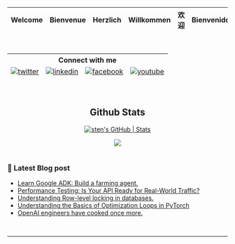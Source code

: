 
<!--[![@stentechy's Holopin board](https://holopin.me/stentechy)](https://holopin.io/@stentechy)-->

<!--[![sten's GitHub | Languages](https://stats.quine.sh/sten/languages-over-time?theme=dark)](https://quine.sh?utm_source=widgets&utm_campaign=sten)-->

<div align="center">

<!----[![Typing SVG](https://readme-typing-svg.demolab.com/?lines=+_____Hi,+Welcome+🤗_____;)](https://git.io/typing-svg)-----!>
<!----[![Typing SVG](https://readme-typing-svg.demolab.com?font=consolas+Code&pause=1000&color=299F0C&width=435&lines=+_____Hi,+Welcome+🤗_____;)](https://git.io/typing-svg)-----!>

<table>
  <thead>
    <tr>
      <th>Welcome</th>
      <th>Bienvenue</th>
      <th>Herzlich</th>
      <th>Willkommen</th>
      <th>欢迎</th>
      <th>Bienvenidos</th>
      <th>स्वागत हे</th>
     </tr>
  </tbody>
</table>


<!--------</div><img src="https://media-exp1.licdn.com/dms/image/sync/C5627AQHQ-ugBoYmF7g/articleshare-shrink_800/0/1662151736890?e=1662764400&v=beta&t=MWBRF0h1sioCleaMQLRaVbsP2MeYZf3OtpQ9oiAgFzU" height=250px>------->



<!---<img src="https://c.tenor.com/a1iw8cAQKisAAAAC/dance-dance-moves.gif" width=150px  height=150px alt="please check your internet, you're missing something awesome">---!>
<!--------<img src="./mona-loading-dark.gif">----->


<br/>  
  
<!-- ![Top Langs](https://github-readme-stats.vercel.app/api/top-langs/?username=stenwire&theme=tokyonight) -->
 
<table>
  <thead>
        <div align="center">
        <!--------<a href="https://github.com/stenwire" target="_blank">
        <img src=https://img.shields.io/badge/github-%2324292e.svg?&style=for-the-badge&logo=github&logoColor=white alt=github style="margin-bottom: 5px;" />
        </a>------->
        <tr>
          <th colspan = "4">Connect with me  </th>
        </tr>
        <tr></tr>
        <tr>
          <td><a href="https://twitter.com/Sage_Sten" target="_blank">
          <img src=https://img.shields.io/badge/twitter-%2300acee.svg?&style=for-the-badge&logo=twitter&logoColor=white alt=twitter style="margin-bottom: 5px;" />
          </a></td>
          <td><a href="https://linkedin.com/in/stephen-nwankwo-9876b4196/" target="_blank">
          <img src=https://img.shields.io/badge/linkedin-%231E77B5.svg?&style=for-the-badge&logo=linkedin&logoColor=white alt=linkedin style="margin-bottom: 5px;" />
          </a></td>
          <td><a href="https://web.facebook.com/stephen.nwankwo.9809" target="_blank">
          <img src=https://img.shields.io/badge/facebook-%232E87FB.svg?&style=for-the-badge&logo=facebook&logoColor=white alt=facebook style="margin-bottom: 5px;" />
          </a></td>
          <td><a href="https://youtube.com/channel/UCdzktqr1HQMfgd3rj8XSGVw" target="_blank">
          <img src=https://img.shields.io/badge/youtube-%23EE4831.svg?&style=for-the-badge&logo=youtube&logoColor=white alt=youtube style="margin-bottom: 5px;" />
          </a></td>
        </div> 
        </tr>
  </tbody>
</table>

<br/>  


## Github Stats  
<!--![GitHub stats](https://github-readme-stats.vercel.app/api?username=stenwire&show_icons=true&theme=tokyonight) -->

[![sten's GitHub | Stats](https://stats.quine.sh/sten/github?theme=dark)](https://quine.sh?utm_source=widgets&utm_campaign=sten)
<br/>  

<div align="center">
<img src="https://komarev.com/ghpvc/?username=stenwire&&style=flat-square" align="center" />
</div>  
  
</div>

<br/>  
  
### 🚨 Latest Blog post
<!-- BLOG-POST-LIST:START -->
- [Learn Google ADK: Build a farming agent.](https://dev.to/sten/learn-google-agent-adk-build-a-farming-agent-pc8)
- [Performance Testing: Is Your API Ready for Real-World Traffic?](https://dev.to/sten/performance-testing-is-your-api-ready-for-real-world-traffic-4e9p)
- [Understanding Row-level locking in databases.](https://dev.to/sten/understanding-row-level-locking-in-databases-2c8j)
- [Understanding the Basics of Optimization Loops in PyTorch](https://dev.to/sten/understanding-the-basics-of-optimization-loops-in-pytorch-10eg)
- [OpenAI engineers have cooked once more.](https://dev.to/sten/openai-engineers-have-cooked-once-more-k8c)
<!-- BLOG-POST-LIST:END -->


<br />

----

